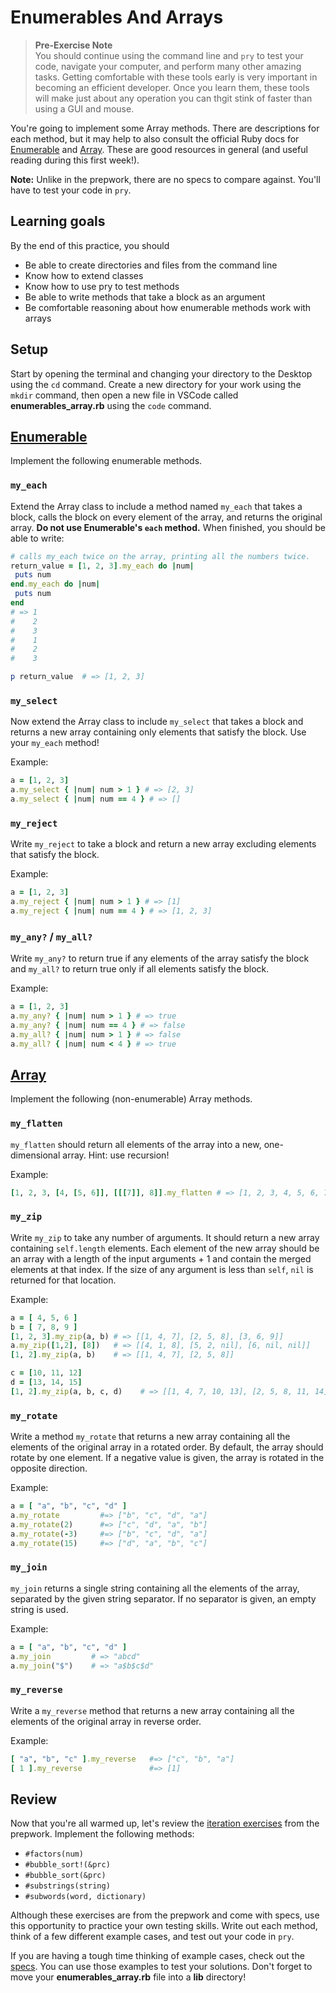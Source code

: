 # Enumerables And Arrays

> **Pre-Exercise Note**  
> You should continue using the command line and `pry` to test your code,
> navigate your computer, and perform many other amazing tasks. Getting
> comfortable with these tools early is very important in becoming an efficient
> developer. Once you learn them, these tools will make just about any operation
> you can thgit stink of faster than using a GUI and mouse.

You're going to implement some Array methods. There are descriptions for each
method, but it may help to also consult the official Ruby docs for
[Enumerable][docs-enumerable] and [Array][docs-array]. These are good
resources in general (and useful reading during this first week!).

**Note:** Unlike in the prepwork, there are no specs to compare against. You'll
have to test your code in `pry`.

## Learning goals

By the end of this practice, you should

* Be able to create directories and files from the command line
* Know how to extend classes
* Know how to use pry to test methods
* Be able to write methods that take a block as an argument
* Be comfortable reasoning about how enumerable methods work with arrays

## Setup

Start by opening the terminal and changing your directory to the Desktop using
the `cd` command. Create a new directory for your work using the `mkdir`
 command, then open a new file in VSCode called __enumerables_array.rb__ using
the `code` command.

## [Enumerable][docs-enumerable]

Implement the following enumerable methods.

### `my_each`

Extend the Array class to include a method named `my_each` that takes a block,
calls the block on every element of the array, and returns the original array.
**Do not use Enumerable's `each` method.** When finished, you should be able
to write:

```ruby
# calls my_each twice on the array, printing all the numbers twice.
return_value = [1, 2, 3].my_each do |num|
 puts num
end.my_each do |num|
 puts num
end
# => 1
#    2
#    3
#    1
#    2
#    3

p return_value  # => [1, 2, 3]
```

### `my_select`

Now extend the Array class to include `my_select` that takes a block and
returns a new array containing only elements that satisfy the block. Use your
`my_each` method!

Example:

```ruby
a = [1, 2, 3]
a.my_select { |num| num > 1 } # => [2, 3]
a.my_select { |num| num == 4 } # => []
```

### `my_reject`

Write `my_reject` to take a block and return a new array excluding elements that
satisfy the block.

Example:

```ruby
a = [1, 2, 3]
a.my_reject { |num| num > 1 } # => [1]
a.my_reject { |num| num == 4 } # => [1, 2, 3]
```

### `my_any?` / `my_all?`

Write `my_any?` to return true if any elements of the array satisfy the block
and `my_all?` to return true only if all elements satisfy the block.

Example:

```ruby
a = [1, 2, 3]
a.my_any? { |num| num > 1 } # => true
a.my_any? { |num| num == 4 } # => false
a.my_all? { |num| num > 1 } # => false
a.my_all? { |num| num < 4 } # => true
```

## [Array][docs-array]

Implement the following (non-enumerable) Array methods.

### `my_flatten`

`my_flatten` should return all elements of the array into a new, one-dimensional
array. Hint: use recursion!

Example:

```ruby
[1, 2, 3, [4, [5, 6]], [[[7]], 8]].my_flatten # => [1, 2, 3, 4, 5, 6, 7, 8]
```

### `my_zip`

Write `my_zip` to take any number of arguments. It should return a new array
containing `self.length` elements. Each element of the new array should be an
array with a length of the input arguments + 1 and contain the merged elements
at that index. If the size of any argument is less than `self`, `nil` is
returned for that location.

Example:

```ruby
a = [ 4, 5, 6 ]
b = [ 7, 8, 9 ]
[1, 2, 3].my_zip(a, b) # => [[1, 4, 7], [2, 5, 8], [3, 6, 9]]
a.my_zip([1,2], [8])   # => [[4, 1, 8], [5, 2, nil], [6, nil, nil]]
[1, 2].my_zip(a, b)    # => [[1, 4, 7], [2, 5, 8]]

c = [10, 11, 12]
d = [13, 14, 15]
[1, 2].my_zip(a, b, c, d)    # => [[1, 4, 7, 10, 13], [2, 5, 8, 11, 14]]
```

### `my_rotate`

Write a method `my_rotate` that returns a new array containing all the elements
of the original array in a rotated order. By default, the array should rotate by
one element. If a negative value is given, the array is rotated in the opposite
direction.

Example:

```ruby
a = [ "a", "b", "c", "d" ]
a.my_rotate         #=> ["b", "c", "d", "a"]
a.my_rotate(2)      #=> ["c", "d", "a", "b"]
a.my_rotate(-3)     #=> ["b", "c", "d", "a"]
a.my_rotate(15)     #=> ["d", "a", "b", "c"]
```

### `my_join`

`my_join` returns a single string containing all the elements of the array,
separated by the given string separator. If no separator is given, an empty
string is used.

Example:

```ruby
a = [ "a", "b", "c", "d" ]
a.my_join         # => "abcd"
a.my_join("$")    # => "a$b$c$d"
```

### `my_reverse`

Write a `my_reverse` method that returns a new array containing all the elements
of the original array in reverse order.

Example:

```ruby
[ "a", "b", "c" ].my_reverse   #=> ["c", "b", "a"]
[ 1 ].my_reverse               #=> [1]
```

## Review

Now that you're all warmed up, let's review the [iteration
exercises][prep-iter-exercises] from the prepwork. Implement the following
methods:

* `#factors(num)`
* `#bubble_sort!(&prc)`
* `#bubble_sort(&prc)`
* `#substrings(string)`
* `#subwords(word, dictionary)`

Although these exercises are from the prepwork and come with specs, use this
opportunity to practice your own testing skills. Write out each method, think of
a few different example cases, and test out your code in `pry`.

If you are having a tough time thinking of example cases, check out the
[specs][prep-iter-specs]. You can use those examples to test your solutions.
Don't forget to move your __enumerables_array.rb__ file into a __lib__
directory!

[docs-enumerable]: http://ruby-doc.org/core-2.1.2/Enumerable.html
[docs-array]: http://ruby-doc.org/core-2.1.2/Array.html
[prep-iter-exercises]: https://assets.aaonline.io/fullstack/ruby/assets/prep_iteration_exercises.rb
[prep-iter-specs]: https://assets.aaonline.io/fullstack/ruby/assets/w1d1_spec.zip